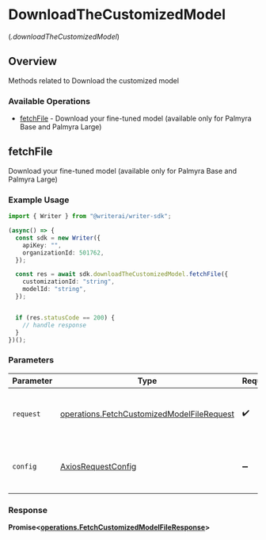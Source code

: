 # DownloadTheCustomizedModel
(*.downloadTheCustomizedModel*)

## Overview

Methods related to Download the customized model

### Available Operations

* [fetchFile](#fetchfile) - Download your fine-tuned model (available only for Palmyra Base and Palmyra Large)

## fetchFile

Download your fine-tuned model (available only for Palmyra Base and Palmyra Large)

### Example Usage

```typescript
import { Writer } from "@writerai/writer-sdk";

(async() => {
  const sdk = new Writer({
    apiKey: "",
    organizationId: 501762,
  });

  const res = await sdk.downloadTheCustomizedModel.fetchFile({
    customizationId: "string",
    modelId: "string",
  });


  if (res.statusCode == 200) {
    // handle response
  }
})();
```

### Parameters

| Parameter                                                                                                | Type                                                                                                     | Required                                                                                                 | Description                                                                                              |
| -------------------------------------------------------------------------------------------------------- | -------------------------------------------------------------------------------------------------------- | -------------------------------------------------------------------------------------------------------- | -------------------------------------------------------------------------------------------------------- |
| `request`                                                                                                | [operations.FetchCustomizedModelFileRequest](../../models/operations/fetchcustomizedmodelfilerequest.md) | :heavy_check_mark:                                                                                       | The request object to use for the request.                                                               |
| `config`                                                                                                 | [AxiosRequestConfig](https://axios-http.com/docs/req_config)                                             | :heavy_minus_sign:                                                                                       | Available config options for making requests.                                                            |


### Response

**Promise<[operations.FetchCustomizedModelFileResponse](../../models/operations/fetchcustomizedmodelfileresponse.md)>**

